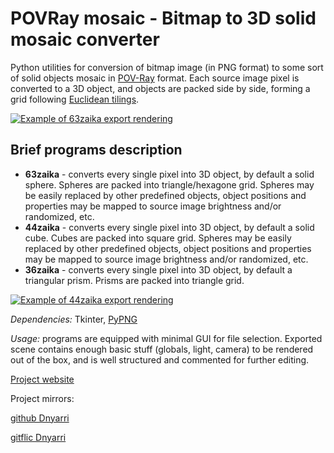 # POVRay mosaic - Bitmap to 3D solid mosaic converter

Python utilities for conversion of bitmap image (in PNG format) to some sort of solid objects mosaic in [POV-Ray](https://www.povray.org/) format. Each source image pixel is converted to a 3D object, and objects are packed side by side, forming a grid following [Euclidean tilings](https://en.wikipedia.org/wiki/List_of_regular_polytopes#Euclidean_tilings).

[![Example of 63zaika export rendering](https://dnyarri.github.io/3z/301.png)](https://dnyarri.github.io/pov3zaika.html)

## Brief programs description  

- **63zaika** - converts every single pixel into 3D object, by default a solid sphere. Spheres are packed into triangle/hexagone grid. Spheres may be easily replaced by other predefined objects, object positions and properties may be mapped to source image brightness and/or randomized, etc.
- **44zaika** - converts every single pixel into 3D object, by default a solid cube. Cubes are packed into square grid. Spheres may be easily replaced by other predefined objects, object positions and properties may be mapped to source image brightness and/or randomized, etc.
- **36zaika** - converts every single pixel into 3D object, by default a triangular prism. Prisms are packed into triangle grid.

[![Example of 44zaika export rendering](https://dnyarri.github.io/4z/406.png)](https://dnyarri.github.io/pov4zaika.html)

*Dependencies:* Tkinter, [PyPNG](https://gitlab.com/drj11/pypng)

*Usage:* programs are equipped with minimal GUI for file selection. Exported scene contains enough basic stuff (globals, light, camera) to be rendered out of the box, and is well structured and commented for further editing.

[Project website](https://dnyarri.github.io/)

Project mirrors:

[github Dnyarri](https://github.com/Dnyarri/POVmosaic)

[gitflic Dnyarri](https://gitflic.ru/project/dnyarri/povmosaic)
